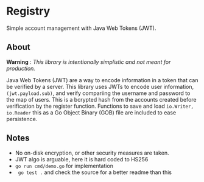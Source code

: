 # Registry

Simple account management with Java Web Tokens (JWT).

## About

**Warning** : *This library is intentionally simplistic and not meant for production.*

Java Web Tokens (JWT) are a way to encode information in a token that can be verified by a server. This library uses JWTs to encode user information, `(jwt.payload.sub)`, and verify compariing the username and password to the map of users.  This is a bcrypted hash from the accounts created before verification by the register function.  Functions to save and load `io.Writer, io.Reader` this as a Go Object Binary (GOB) file are included to ease persistence.

## Notes
- No on-disk encryption, or other security measures are taken.
- JWT algo is arguable, here it is hard coded to HS256
- `go run cmd/demo.go` for implementation
- ` go test .` and check the source for a better readme than this
